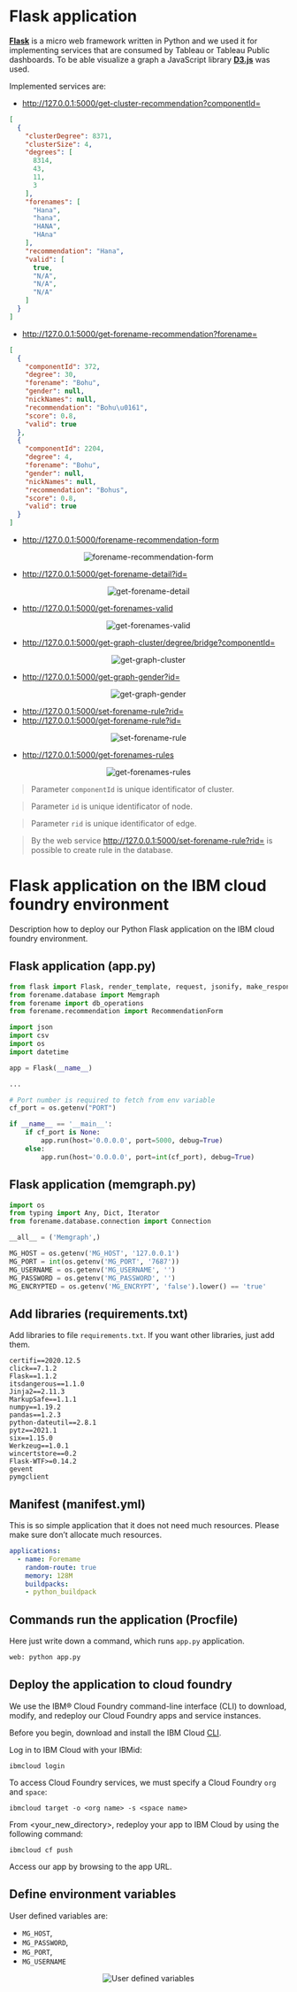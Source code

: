 # Flask application

[**Flask**](https://flask.palletsprojects.com/en/2.0.x/) is a micro web framework written in Python and we used it for implementing services that are consumed by Tableau or Tableau Public dashboards. To be able visualize a graph a JavaScript library [**D3.js**](https://www.d3-graph-gallery.com/network) was used.

Implemented services are:
- http://127.0.0.1:5000/get-cluster-recommendation?componentId=

```json
[
  {
    "clusterDegree": 8371, 
    "clusterSize": 4, 
    "degrees": [
      8314, 
      43, 
      11, 
      3
    ], 
    "forenames": [
      "Hana", 
      "hana", 
      "HANA", 
      "HAna"
    ], 
    "recommendation": "Hana", 
    "valid": [
      true, 
      "N/A", 
      "N/A", 
      "N/A"
    ]
  }
]
```

- http://127.0.0.1:5000/get-forename-recommendation?forename=

```json
[
  {
    "componentId": 372, 
    "degree": 30, 
    "forename": "Bohu", 
    "gender": null, 
    "nickNames": null, 
    "recommendation": "Bohu\u0161", 
    "score": 0.8, 
    "valid": true
  }, 
  {
    "componentId": 2204, 
    "degree": 4, 
    "forename": "Bohu", 
    "gender": null, 
    "nickNames": null, 
    "recommendation": "Bohus", 
    "score": 0.8, 
    "valid": true
  }
]
```

- http://127.0.0.1:5000/forename-recommendation-form

<p align="center">
   <img src="https://github.com/pospisilboh/Memgraph/blob/b23b6e8d4c05e8db0ddd653196ef70645a9edac8/Forename/Images/forename-recommendation-form.png?raw=true" alt="forename-recommendation-form"/>
<p/>

- http://127.0.0.1:5000/get-forename-detail?id=

<p align="center">
   <img src="https://github.com/pospisilboh/Memgraph/blob/b23b6e8d4c05e8db0ddd653196ef70645a9edac8/Forename/Images/get-forename-detail.png?raw=true" alt="get-forename-detail"/>
<p/>

- http://127.0.0.1:5000/get-forenames-valid

<p align="center">
   <img src="https://github.com/pospisilboh/Memgraph/blob/a626dcf3851f3b5e59410e6ca4d551530faec147/Forename/Images/get-forenames-valid.png?raw=true" alt="get-forenames-valid"/>
<p/>

- http://127.0.0.1:5000/get-graph-cluster/degree/bridge?componentId=

<p align="center">
   <img src="https://github.com/pospisilboh/Memgraph/blob/b23b6e8d4c05e8db0ddd653196ef70645a9edac8/Forename/Images/get-graph-cluster.png?raw=true" alt="get-graph-cluster"/>
<p/>

- http://127.0.0.1:5000/get-graph-gender?id=

<p align="center">
   <img src="https://github.com/pospisilboh/Memgraph/blob/b23b6e8d4c05e8db0ddd653196ef70645a9edac8/Forename/Images/get-graph-gende.png?raw=true" alt="get-graph-gender"/>
<p/>

- http://127.0.0.1:5000/set-forename-rule?rid=
- http://127.0.0.1:5000/get-forename-rule?id=

<p align="center">
   <img src="https://user-images.githubusercontent.com/64272508/146419941-9cc01cd8-4ef5-4263-b2b2-5512cd106f6e.png?raw=true" alt="set-forename-rule"/>
<p/>

- http://127.0.0.1:5000/get-forenames-rules

<p align="center">
   <img src="https://github.com/pospisilboh/Memgraph/blob/a626dcf3851f3b5e59410e6ca4d551530faec147/Forename/Images/get-forenames-rules.png?raw=true" alt="get-forenames-rules"/>
<p/>

> Parameter `componentId` is unique identificator of cluster.

> Parameter `id` is unique identificator of node.

> Parameter `rid` is unique identificator of edge.

> By the web service http://127.0.0.1:5000/set-forename-rule?rid= is possible to create rule in the database.

#  Flask application on the IBM cloud foundry environment
Description how to deploy our Python Flask application on the IBM cloud foundry environment.

## Flask application (app.py)
```py
from flask import Flask, render_template, request, jsonify, make_response, send_from_directory
from forename.database import Memgraph
from forename import db_operations
from forename.recommendation import RecommendationForm

import json
import csv
import os
import datetime

app = Flask(__name__)

...

# Port number is required to fetch from env variable
cf_port = os.getenv("PORT")

if __name__ == '__main__':
	if cf_port is None:
		app.run(host='0.0.0.0', port=5000, debug=True)
	else:
		app.run(host='0.0.0.0', port=int(cf_port), debug=True)
```


## Flask application (memgraph.py)
```py
import os
from typing import Any, Dict, Iterator
from forename.database.connection import Connection

__all__ = ('Memgraph',)

MG_HOST = os.getenv('MG_HOST', '127.0.0.1')
MG_PORT = int(os.getenv('MG_PORT', '7687'))
MG_USERNAME = os.getenv('MG_USERNAME', '')
MG_PASSWORD = os.getenv('MG_PASSWORD', '')
MG_ENCRYPTED = os.getenv('MG_ENCRYPT', 'false').lower() == 'true'
```

## Add libraries (requirements.txt)
Add libraries to file `requirements.txt`. If you want other libraries, just add them.
```
certifi==2020.12.5
click==7.1.2
Flask==1.1.2
itsdangerous==1.1.0
Jinja2==2.11.3
MarkupSafe==1.1.1
numpy==1.19.2
pandas==1.2.3
python-dateutil==2.8.1
pytz==2021.1
six==1.15.0
Werkzeug==1.0.1
wincertstore==0.2
Flask-WTF>=0.14.2
gevent
pymgclient
```

## Manifest (manifest.yml)
This is so simple application that it does not need much resources. Please make sure don’t allocate much resources.
```yml
applications:
  - name: Foremame
    random-route: true
    memory: 128M
    buildpacks:
    - python_buildpack
```

## Commands run the application (Procfile)
Here just write down a command, which runs `app.py` application.
```py
web: python app.py
```

## Deploy the application to cloud foundry
We use the IBM® Cloud Foundry command-line interface (CLI) to download, modify, and redeploy our Cloud Foundry apps and service instances.

Before you begin, download and install the IBM Cloud [CLI](https://cloud.ibm.com/docs/cli?topic=cli-getting-started).

Log in to IBM Cloud with your IBMid:
```
ibmcloud login
```
To access Cloud Foundry services, we must specify a Cloud Foundry `org` and `space`:
```
ibmcloud target -o <org name> -s <space name>
```
From <your_new_directory>, redeploy your app to IBM Cloud by using the following command:
```
ibmcloud cf push
```
Access our app by browsing to the app URL.

## Define environment variables

User defined variables are:
- `MG_HOST`, 
- `MG_PASSWORD`, 
- `MG_PORT`, 
- `MG_USERNAME`

<p align="center">
   <img src="https://github.com/pospisilboh/Memgraph/blob/3951d2a40f953d6f8d44fb228b9483fc3afc5be3/Forename/Images/Cloud%20foundry%20-%20variables.png?raw=true" alt="User defined variables"/>
<p/>

